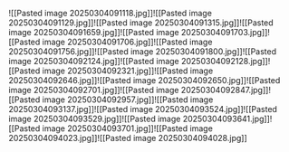 ![[Pasted image 20250304091118.jpg]]![[Pasted image 20250304091129.jpg]]![[Pasted image 20250304091315.jpg]]![[Pasted image 20250304091659.jpg]]![[Pasted image 20250304091703.jpg]]![[Pasted image 20250304091706.jpg]]![[Pasted image 20250304091756.jpg]]![[Pasted image 20250304091800.jpg]]![[Pasted image 20250304092124.jpg]]![[Pasted image 20250304092128.jpg]]![[Pasted image 20250304092321.jpg]]![[Pasted image 20250304092646.jpg]]![[Pasted image 20250304092650.jpg]]![[Pasted image 20250304092701.jpg]]![[Pasted image 20250304092847.jpg]]![[Pasted image 20250304092957.jpg]]![[Pasted image 20250304093137.jpg]]![[Pasted image 20250304093524.jpg]]![[Pasted image 20250304093529.jpg]]![[Pasted image 20250304093641.jpg]]![[Pasted image 20250304093701.jpg]]![[Pasted image 20250304094023.jpg]]![[Pasted image 20250304094028.jpg]]